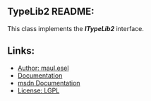 ## TypeLib2 README:
This class implements the ***ITypeLib2*** interface.

## Links:
* [Author: maul.esel](https://github.com/maul-esel)
* [Documentation](http://maul-esel.github.com/COM-Classes/AHK_Lv1.1/TypeLib2)
* [msdn Documentation](http://msdn.microsoft.com/en-us/library/windows/desktop/ms221583)
* [License: LGPL](http://www.gnu.org/licenses/lgpl-2.1.txt)